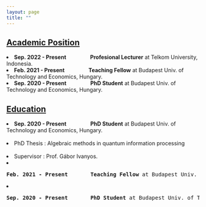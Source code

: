```yaml
---
layout: page
title: ""
---
```

<h2><u>Academic Position</u></h2>
<li><b>Sep. 2022 - Present &emsp;&emsp;&emsp;&emsp; Profesional Lecturer</b> at Telkom University, Indonesia.</li>
<li><b>Feb. 2021 - Present &emsp;&emsp;&emsp;&emsp; Teaching Fellow</b> at Budapest Univ. of Technology and Economics, Hungary.</li>
<li><b>Sep. 2020 - Present &emsp;&emsp;&emsp;&emsp; PhD Student</b> at Budapest Univ. of Technology and Economics, Hungary.</li>

<h2><u>Education</u></h2>
<li><b>Sep. 2020 - Present &emsp;&emsp;&emsp;&emsp; PhD Student</b> at Budapest Univ. of Technology and Economics, Hungary.<br>
 &emsp; <li>PhD Thesis : Algebraic methods in quantum information processing <br>
 &emsp; <li>Supervisor : Prof. Gábor Ivanyos.</li>
              
<li><pre><b>Feb. 2021 - Present       Teaching Fellow</b> at Budapest Univ. of Technology and Economics, Hungary.</pre></li>
<li><pre><b>Sep. 2020 - Present       PhD Student</b> at Budapest Univ. of Technology and Economics, Hungary.</pre></li>

